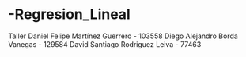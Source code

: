 # -Regresion_Lineal
Taller
Daniel Felipe Martínez Guerrero - 103558
Diego Alejandro Borda Vanegas - 129584
David Santiago Rodriguez Leiva - 77463

